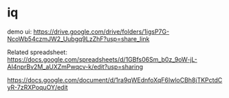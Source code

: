 # iq

demo ui: https://drive.google.com/drive/folders/1igsP7G-NcoWb54czmJW2_Uubgq9LzZhF?usp=share_link

Related spreadsheet: https://docs.google.com/spreadsheets/d/1GBfs06Sm_b0z_9oW-jL-AI4nprBv2M_aUXZmPwqcv-k/edit?usp=sharing

https://docs.google.com/document/d/1ra9qWEdnfoXqF6IwloCBh8jTKPctdCyR-7zRXPoquOY/edit